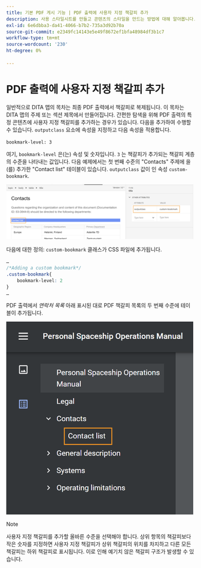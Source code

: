```yaml
---
title: 기본 PDF 게시 기능 | PDF 출력에 사용자 지정 책갈피 추가
description: 사용 스타일시트를 만들고 콘텐츠의 스타일을 만드는 방법에 대해 알아봅니다.
exl-id: 6e6dbba3-da41-4066-b7b2-735a3d92b70a
source-git-commit: e2349fc14143e5e49f8672ef1bfa48984df3b1c7
workflow-type: tm+mt
source-wordcount: '230'
ht-degree: 0%

---
```


# PDF 출력에 사용자 지정 책갈피 추가

일반적으로 DITA 맵의 목차는 최종 PDF 출력에서 책갈피로 복제됩니다. 이 목차는 DITA 맵의 주제 또는 섹션 제목에서 만들어집니다. 간편한 탐색을 위해 PDF 출력의 특정 콘텐츠에 사용자 지정 책갈피를 추가하는 경우가 있습니다. 다음을 추가하여 수행할 수 있습니다. `outputclass` 요소에 속성을 지정하고 다음 속성을 적용합니다.

`bookmark-level: 3`

여기, `bookmark-level` 은(는) 속성 및 숫자입니다. `3` 는 책갈피가 추가되는 책갈피 계층의 수준을 나타내는 값입니다. 다음 예제에서는 첫 번째 수준의 &quot;Contacts&quot; 주제에 을(를) 추가한 &quot;Contact list&quot; 테이블이 있습니다. `outputclass` 값이 인 속성 `custom-bookmark`.


<img src="./assets/custom-bookmark-attribute.png" width="500">

다음에 대한 정의: `custom-bookmark` 클래스가 CSS 파일에 추가됩니다.

```css
…
/*Adding a custom bookmark*/
.custom-bookmark{
    bookmark-level: 2
}
…
```

PDF 출력에서 *연락처 목록* 아래 표시된 대로 PDF 책갈피 목록의 두 번째 수준에 테이블이 추가됩니다.

<img src="./assets/custom-bookmark-in-pdf-output.png" width="500">

>[!NOTE]
>
>사용자 지정 책갈피를 추가할 올바른 수준을 선택해야 합니다. 상위 항목의 책갈피보다 작은 숫자를 지정하면 사용자 지정 책갈피가 상위 책갈피의 위치를 차지하고 다른 모든 책갈피는 하위 책갈피로 표시됩니다. 이로 인해 예기치 않은 책갈피 구조가 발생할 수 있습니다.
